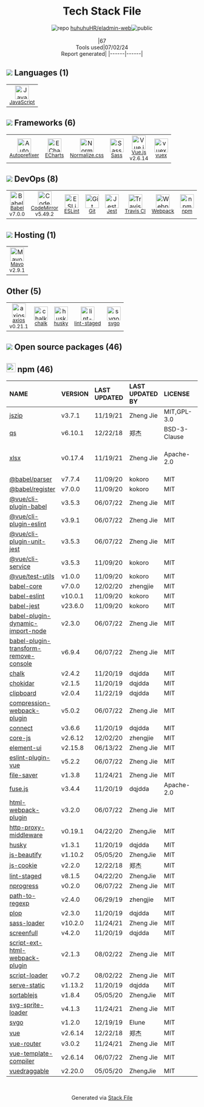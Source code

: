 <!--
&lt;--- Readme.md Snippet without images Start ---&gt;
## Tech Stack
huhuhuHR/eladmin-web is built on the following main stack:

- [JavaScript](https://developer.mozilla.org/en-US/docs/Web/JavaScript) – Languages
- [Autoprefixer](https://github.com/postcss/autoprefixer) – CSS Pre-processors / Extensions
- [ECharts](https://echarts.apache.org/en/index.html) – Charting Libraries
- [Normalize.css](https://necolas.github.io/normalize.css/) – CSS Pre-processors / Extensions
- [Sass](http://sass-lang.com/) – CSS Pre-processors / Extensions
- [Vue.js](http://vuejs.org/) – Javascript UI Libraries
- [vuex](https://vuex.vuejs.org) – State Management Library
- [Babel](http://babeljs.io/) – JavaScript Compilers
- [CodeMirror](http://codemirror.net/) – Text Editor
- [ESLint](http://eslint.org/) – Code Review
- [Jest](http://facebook.github.io/jest/) – Javascript Testing Framework
- [Travis CI](http://travis-ci.com/) – Continuous Integration
- [Webpack](http://webpack.js.org) – JS Build Tools / JS Task Runners
- [Mavo](http://mavo.io/) – Low Code Platforms
- [axios](https://github.com/mzabriskie/axios) – Javascript Utilities & Libraries

Full tech stack [here](/techstack.md)

&lt;--- Readme.md Snippet without images End ---&gt;

&lt;--- Readme.md Snippet with images Start ---&gt;
## Tech Stack
huhuhuHR/eladmin-web is built on the following main stack:

- <img width='25' height='25' src='https://img.stackshare.io/service/1209/javascript.jpeg' alt='JavaScript'/> [JavaScript](https://developer.mozilla.org/en-US/docs/Web/JavaScript) – Languages
- <img width='25' height='25' src='https://img.stackshare.io/service/2202/72d087642cfce6fef6f2dabec5bf49e8_400x400.png' alt='Autoprefixer'/> [Autoprefixer](https://github.com/postcss/autoprefixer) – CSS Pre-processors / Extensions
- <img width='25' height='25' src='https://img.stackshare.io/service/4230/aSzYQa43_400x400.jpg' alt='ECharts'/> [ECharts](https://echarts.apache.org/en/index.html) – Charting Libraries
- <img width='25' height='25' src='https://img.stackshare.io/service/6361/default_8c8faac34fdcb5b696503f5166b5232ad0adcf6e.png' alt='Normalize.css'/> [Normalize.css](https://necolas.github.io/normalize.css/) – CSS Pre-processors / Extensions
- <img width='25' height='25' src='https://img.stackshare.io/service/1171/jCR2zNJV.png' alt='Sass'/> [Sass](http://sass-lang.com/) – CSS Pre-processors / Extensions
- <img width='25' height='25' src='https://img.stackshare.io/service/3837/paeckCWC.png' alt='Vue.js'/> [Vue.js](http://vuejs.org/) – Javascript UI Libraries
- <img width='25' height='25' src='https://img.stackshare.io/service/6705/6128107.png' alt='vuex'/> [vuex](https://vuex.vuejs.org) – State Management Library
- <img width='25' height='25' src='https://img.stackshare.io/service/2739/-1wfGjNw.png' alt='Babel'/> [Babel](http://babeljs.io/) – JavaScript Compilers
- <img width='25' height='25' src='https://img.stackshare.io/service/2490/E_fCaAi6.png' alt='CodeMirror'/> [CodeMirror](http://codemirror.net/) – Text Editor
- <img width='25' height='25' src='https://img.stackshare.io/service/3337/Q4L7Jncy.jpg' alt='ESLint'/> [ESLint](http://eslint.org/) – Code Review
- <img width='25' height='25' src='https://img.stackshare.io/service/830/jest.png' alt='Jest'/> [Jest](http://facebook.github.io/jest/) – Javascript Testing Framework
- <img width='25' height='25' src='https://img.stackshare.io/service/460/Lu6cGu0z_400x400.png' alt='Travis CI'/> [Travis CI](http://travis-ci.com/) – Continuous Integration
- <img width='25' height='25' src='https://img.stackshare.io/service/1682/IMG_4636.PNG' alt='Webpack'/> [Webpack](http://webpack.js.org) – JS Build Tools / JS Task Runners
- <img width='25' height='25' src='https://img.stackshare.io/service/6946/AqbCsCjc.jpg' alt='Mavo'/> [Mavo](http://mavo.io/) – Low Code Platforms
- <img width='25' height='25' src='https://img.stackshare.io/no-img-open-source.png' alt='axios'/> [axios](https://github.com/mzabriskie/axios) – Javascript Utilities & Libraries

Full tech stack [here](/techstack.md)

&lt;--- Readme.md Snippet with images End ---&gt;
-->
<div align="center">

# Tech Stack File
![](https://img.stackshare.io/repo.svg "repo") [huhuhuHR/eladmin-web](https://github.com/huhuhuHR/eladmin-web)![](https://img.stackshare.io/public_badge.svg "public")
<br/><br/>
|67<br/>Tools used|07/02/24 <br/>Report generated|
|------|------|
</div>

## <img src='https://img.stackshare.io/languages.svg'/> Languages (1)
<table><tr>
  <td align='center'>
  <img width='36' height='36' src='https://img.stackshare.io/service/1209/javascript.jpeg' alt='JavaScript'>
  <br>
  <sub><a href="https://developer.mozilla.org/en-US/docs/Web/JavaScript">JavaScript</a></sub>
  <br>
  <sub></sub>
</td>

</tr>
</table>

## <img src='https://img.stackshare.io/frameworks.svg'/> Frameworks (6)
<table><tr>
  <td align='center'>
  <img width='36' height='36' src='https://img.stackshare.io/service/2202/72d087642cfce6fef6f2dabec5bf49e8_400x400.png' alt='Autoprefixer'>
  <br>
  <sub><a href="https://github.com/postcss/autoprefixer">Autoprefixer</a></sub>
  <br>
  <sub></sub>
</td>

<td align='center'>
  <img width='36' height='36' src='https://img.stackshare.io/service/4230/aSzYQa43_400x400.jpg' alt='ECharts'>
  <br>
  <sub><a href="https://echarts.apache.org/en/index.html">ECharts</a></sub>
  <br>
  <sub></sub>
</td>

<td align='center'>
  <img width='36' height='36' src='https://img.stackshare.io/service/6361/default_8c8faac34fdcb5b696503f5166b5232ad0adcf6e.png' alt='Normalize.css'>
  <br>
  <sub><a href="https://necolas.github.io/normalize.css/">Normalize.css</a></sub>
  <br>
  <sub></sub>
</td>

<td align='center'>
  <img width='36' height='36' src='https://img.stackshare.io/service/1171/jCR2zNJV.png' alt='Sass'>
  <br>
  <sub><a href="http://sass-lang.com/">Sass</a></sub>
  <br>
  <sub></sub>
</td>

<td align='center'>
  <img width='36' height='36' src='https://img.stackshare.io/service/3837/paeckCWC.png' alt='Vue.js'>
  <br>
  <sub><a href="http://vuejs.org/">Vue.js</a></sub>
  <br>
  <sub>v2.6.14</sub>
</td>

<td align='center'>
  <img width='36' height='36' src='https://img.stackshare.io/service/6705/6128107.png' alt='vuex'>
  <br>
  <sub><a href="https://vuex.vuejs.org">vuex</a></sub>
  <br>
  <sub></sub>
</td>

</tr>
</table>

## <img src='https://img.stackshare.io/devops.svg'/> DevOps (8)
<table><tr>
  <td align='center'>
  <img width='36' height='36' src='https://img.stackshare.io/service/2739/-1wfGjNw.png' alt='Babel'>
  <br>
  <sub><a href="http://babeljs.io/">Babel</a></sub>
  <br>
  <sub>v7.0.0</sub>
</td>

<td align='center'>
  <img width='36' height='36' src='https://img.stackshare.io/service/2490/E_fCaAi6.png' alt='CodeMirror'>
  <br>
  <sub><a href="http://codemirror.net/">CodeMirror</a></sub>
  <br>
  <sub>v5.49.2</sub>
</td>

<td align='center'>
  <img width='36' height='36' src='https://img.stackshare.io/service/3337/Q4L7Jncy.jpg' alt='ESLint'>
  <br>
  <sub><a href="http://eslint.org/">ESLint</a></sub>
  <br>
  <sub></sub>
</td>

<td align='center'>
  <img width='36' height='36' src='https://img.stackshare.io/service/1046/git.png' alt='Git'>
  <br>
  <sub><a href="http://git-scm.com/">Git</a></sub>
  <br>
  <sub></sub>
</td>

<td align='center'>
  <img width='36' height='36' src='https://img.stackshare.io/service/830/jest.png' alt='Jest'>
  <br>
  <sub><a href="http://facebook.github.io/jest/">Jest</a></sub>
  <br>
  <sub></sub>
</td>

<td align='center'>
  <img width='36' height='36' src='https://img.stackshare.io/service/460/Lu6cGu0z_400x400.png' alt='Travis CI'>
  <br>
  <sub><a href="http://travis-ci.com/">Travis CI</a></sub>
  <br>
  <sub></sub>
</td>

<td align='center'>
  <img width='36' height='36' src='https://img.stackshare.io/service/1682/IMG_4636.PNG' alt='Webpack'>
  <br>
  <sub><a href="http://webpack.js.org">Webpack</a></sub>
  <br>
  <sub></sub>
</td>

<td align='center'>
  <img width='36' height='36' src='https://img.stackshare.io/service/1120/lejvzrnlpb308aftn31u.png' alt='npm'>
  <br>
  <sub><a href="https://www.npmjs.com/">npm</a></sub>
  <br>
  <sub></sub>
</td>

</tr>
</table>

## <img src='https://img.stackshare.io/hosting.svg'/> Hosting (1)
<table><tr>
  <td align='center'>
  <img width='36' height='36' src='https://img.stackshare.io/service/6946/AqbCsCjc.jpg' alt='Mavo'>
  <br>
  <sub><a href="http://mavo.io/">Mavo</a></sub>
  <br>
  <sub>v2.9.1</sub>
</td>

</tr>
</table>

## Other (5)
<table><tr>
  <td align='center'>
  <img width='36' height='36' src='https://img.stackshare.io/no-img-open-source.png' alt='axios'>
  <br>
  <sub><a href="https://github.com/mzabriskie/axios">axios</a></sub>
  <br>
  <sub>v0.21.1</sub>
</td>

<td align='center'>
  <img width='36' height='36' src='https://img.stackshare.io/service/8072/13122722.png' alt='chalk'>
  <br>
  <sub><a href="https://github.com/chalk/chalk">chalk</a></sub>
  <br>
  <sub></sub>
</td>

<td align='center'>
  <img width='36' height='36' src='https://img.stackshare.io/service/9527/5502029.jpeg' alt='husky'>
  <br>
  <sub><a href="https://github.com/typicode/husky">husky</a></sub>
  <br>
  <sub></sub>
</td>

<td align='center'>
  <img width='36' height='36' src='https://img.stackshare.io/service/10577/11071.jpeg' alt='lint-staged'>
  <br>
  <sub><a href="https://github.com/okonet/lint-staged">lint-staged</a></sub>
  <br>
  <sub></sub>
</td>

<td align='center'>
  <img width='36' height='36' src='https://img.stackshare.io/service/8443/2473585.png' alt='svgo'>
  <br>
  <sub><a href="https://github.com/svg/svgo">svgo</a></sub>
  <br>
  <sub></sub>
</td>

</tr>
</table>


## <img src='https://img.stackshare.io/group.svg' /> Open source packages (46)</h2>

## <img width='24' height='24' src='https://img.stackshare.io/service/1120/lejvzrnlpb308aftn31u.png'/> npm (46)

|NAME|VERSION|LAST UPDATED|LAST UPDATED BY|LICENSE|VULNERABILITIES|
|:------|:------|:------|:------|:------|:------|
|[jszip](https://www.npmjs.com/jszip)|v3.7.1|11/19/21|Zheng Jie |MIT,GPL-3.0|[CVE-2022-48285](https://github.com/advisories/GHSA-36fh-84j7-cv5h) (High)|
|[qs](https://www.npmjs.com/qs)|v6.10.1|12/22/18|郑杰 |BSD-3-Clause|[CVE-2022-24999](https://github.com/advisories/GHSA-hrpp-h998-j3pp) (High)|
|[xlsx](https://www.npmjs.com/xlsx)|v0.17.4|11/19/21|Zheng Jie |Apache-2.0|[CVE-2024-22363](https://github.com/advisories/GHSA-5pgg-2g8v-p4x9) (High)<br/>[CVE-2023-30533](https://github.com/advisories/GHSA-4r6h-8v6p-xvw6) (High)|
|[@babel/parser](https://www.npmjs.com/@babel/parser)|v7.7.4|11/09/20|kokoro |MIT|N/A|
|[@babel/register](https://www.npmjs.com/@babel/register)|v7.0.0|11/09/20|kokoro |MIT|N/A|
|[@vue/cli-plugin-babel](https://www.npmjs.com/@vue/cli-plugin-babel)|v3.5.3|06/07/22|Zheng Jie |MIT|N/A|
|[@vue/cli-plugin-eslint](https://www.npmjs.com/@vue/cli-plugin-eslint)|v3.9.1|06/07/22|Zheng Jie |MIT|N/A|
|[@vue/cli-plugin-unit-jest](https://www.npmjs.com/@vue/cli-plugin-unit-jest)|v3.5.3|06/07/22|Zheng Jie |MIT|N/A|
|[@vue/cli-service](https://www.npmjs.com/@vue/cli-service)|v3.5.3|11/09/20|kokoro |MIT|N/A|
|[@vue/test-utils](https://www.npmjs.com/@vue/test-utils)|v1.0.0|11/09/20|kokoro |MIT|N/A|
|[babel-core](https://www.npmjs.com/babel-core)|v7.0.0|12/02/20|zhengjie |MIT|N/A|
|[babel-eslint](https://www.npmjs.com/babel-eslint)|v10.0.1|11/09/20|kokoro |MIT|N/A|
|[babel-jest](https://www.npmjs.com/babel-jest)|v23.6.0|11/09/20|kokoro |MIT|N/A|
|[babel-plugin-dynamic-import-node](https://www.npmjs.com/babel-plugin-dynamic-import-node)|v2.3.0|06/07/22|Zheng Jie |MIT|N/A|
|[babel-plugin-transform-remove-console](https://www.npmjs.com/babel-plugin-transform-remove-console)|v6.9.4|06/07/22|Zheng Jie |MIT|N/A|
|[chalk](https://www.npmjs.com/chalk)|v2.4.2|11/20/19|dqjdda |MIT|N/A|
|[chokidar](https://www.npmjs.com/chokidar)|v2.1.5|11/20/19|dqjdda |MIT|N/A|
|[clipboard](https://www.npmjs.com/clipboard)|v2.0.4|11/22/19|dqjdda |MIT|N/A|
|[compression-webpack-plugin](https://www.npmjs.com/compression-webpack-plugin)|v5.0.2|06/07/22|Zheng Jie |MIT|N/A|
|[connect](https://www.npmjs.com/connect)|v3.6.6|11/20/19|dqjdda |MIT|N/A|
|[core-js](https://www.npmjs.com/core-js)|v2.6.12|12/02/20|zhengjie |MIT|N/A|
|[element-ui](https://www.npmjs.com/element-ui)|v2.15.8|06/13/22|Zheng Jie |MIT|N/A|
|[eslint-plugin-vue](https://www.npmjs.com/eslint-plugin-vue)|v5.2.2|06/07/22|Zheng Jie |MIT|N/A|
|[file-saver](https://www.npmjs.com/file-saver)|v1.3.8|11/24/21|Zheng Jie |MIT|N/A|
|[fuse.js](https://www.npmjs.com/fuse.js)|v3.4.4|11/20/19|dqjdda |Apache-2.0|N/A|
|[html-webpack-plugin](https://www.npmjs.com/html-webpack-plugin)|v3.2.0|06/07/22|Zheng Jie |MIT|N/A|
|[http-proxy-middleware](https://www.npmjs.com/http-proxy-middleware)|v0.19.1|04/22/20|ZhengJie |MIT|N/A|
|[husky](https://www.npmjs.com/husky)|v1.3.1|11/20/19|dqjdda |MIT|N/A|
|[js-beautify](https://www.npmjs.com/js-beautify)|v1.10.2|05/05/20|ZhengJie |MIT|N/A|
|[js-cookie](https://www.npmjs.com/js-cookie)|v2.2.0|12/22/18|郑杰 |MIT|N/A|
|[lint-staged](https://www.npmjs.com/lint-staged)|v8.1.5|04/22/20|ZhengJie |MIT|N/A|
|[nprogress](https://www.npmjs.com/nprogress)|v0.2.0|06/07/22|Zheng Jie |MIT|N/A|
|[path-to-regexp](https://www.npmjs.com/path-to-regexp)|v2.4.0|06/29/19|zhengjie |MIT|N/A|
|[plop](https://www.npmjs.com/plop)|v2.3.0|11/20/19|dqjdda |MIT|N/A|
|[sass-loader](https://www.npmjs.com/sass-loader)|v10.2.0|11/24/21|Zheng Jie |MIT|N/A|
|[screenfull](https://www.npmjs.com/screenfull)|v4.2.0|11/20/19|dqjdda |MIT|N/A|
|[script-ext-html-webpack-plugin](https://www.npmjs.com/script-ext-html-webpack-plugin)|v2.1.3|08/02/22|Zheng Jie |MIT|N/A|
|[script-loader](https://www.npmjs.com/script-loader)|v0.7.2|08/02/22|Zheng Jie |MIT|N/A|
|[serve-static](https://www.npmjs.com/serve-static)|v1.13.2|11/20/19|dqjdda |MIT|N/A|
|[sortablejs](https://www.npmjs.com/sortablejs)|v1.8.4|05/05/20|ZhengJie |MIT|N/A|
|[svg-sprite-loader](https://www.npmjs.com/svg-sprite-loader)|v4.1.3|11/24/21|Zheng Jie |MIT|N/A|
|[svgo](https://www.npmjs.com/svgo)|v1.2.0|12/19/19|Elune |MIT|N/A|
|[vue](https://www.npmjs.com/vue)|v2.6.14|12/22/18|郑杰 |MIT|N/A|
|[vue-router](https://www.npmjs.com/vue-router)|v3.0.2|11/24/21|Zheng Jie |MIT|N/A|
|[vue-template-compiler](https://www.npmjs.com/vue-template-compiler)|v2.6.14|06/07/22|Zheng Jie |MIT|N/A|
|[vuedraggable](https://www.npmjs.com/vuedraggable)|v2.20.0|05/05/20|ZhengJie |MIT|N/A|

<br/>
<div align='center'>

Generated via [Stack File](https://github.com/marketplace/stack-file)
